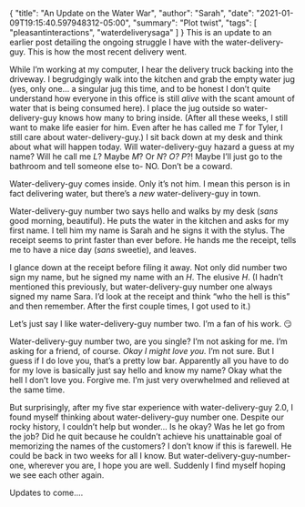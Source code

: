 {
    "title": "An Update on the Water War",
    "author": "Sarah",
    "date": "2021-01-09T19:15:40.597948312-05:00",
    "summary": "Plot twist",
    "tags": [
        "pleasantinteractions",
        "waterdeliverysaga"
    ]
}
This is an update to an earlier post detailing the ongoing struggle I
have with the water-delivery-guy. This is how the most recent delivery
went.

While I’m working at my computer, I hear the delivery truck backing into
the driveway. I begrudgingly walk into the kitchen and grab the empty
water jug (yes, only one… a singular jug this time, and to be honest I
don’t quite understand how everyone in this office is still *alive* with
the scant amount of water that is being consumed here). I place the jug
outside so water-delivery-guy knows how many to bring inside. (After all
these weeks, I still want to make life easier for him. Even after he has
called me *T* for Tyler, I still care about water-delivery-guy.) I sit
back down at my desk and think about what will happen today. Will
water-delivery-guy hazard a guess at my name? Will he call me *L*? Maybe
*M*? Or *N*? *O?* *P*?\! Maybe I’ll just go to the bathroom and tell
someone else to- NO. Don’t be a coward.

Water-delivery-guy comes inside. Only it’s not him. I mean this person
is in fact delivering water, but there’s a *new* water-delivery-guy in
town.

Water-delivery-guy number two says hello and walks by my desk (*sans*
good morning, beautiful). He puts the water in the kitchen and asks for
my first name. I tell him my name is Sarah and he signs it with the
stylus. The receipt seems to print faster than ever before. He hands me
the receipt, tells me to have a nice day (*sans* sweetie), and leaves.

I glance down at the receipt before filing it away. Not only did number
two sign my name, but he signed my name with an *H*. The elusive *H*. (I
hadn’t mentioned this previously, but water-delivery-guy number one
always signed my name Sara. I’d look at the receipt and think “who the
hell is this” and then remember. After the first couple times, I got
used to it.)

Let’s just say I like water-delivery-guy number two. I’m a fan of his
work. :smirk:

Water-delivery-guy number two, are you single? I’m not asking for me.
I’m asking for a friend, of course. *Okay I might love you.* I’m not
sure. But I guess if I do love you, that’s a pretty low bar. Apparently
all you have to do for my love is basically just say hello and know my
name? Okay what the hell I don’t love you. Forgive me. I’m just very
overwhelmed and relieved at the same time.

But surprisingly, after my five star experience with water-delivery-guy
2.0, I found myself thinking about water-delivery-guy number one.
Despite our rocky history, I couldn’t help but wonder... Is he okay? Was
he let go from the job? Did he quit because he couldn’t achieve his
unattainable goal of memorizing the names of the customers? I don’t know
if this is farewell. He could be back in two weeks for all I know. But
water-delivery-guy-number-one, wherever you are, I hope you are well.
Suddenly I find myself hoping we see each other again.

Updates to come....
